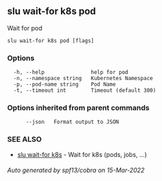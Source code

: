 ## slu wait-for k8s pod

Wait for pod

```
slu wait-for k8s pod [flags]
```

### Options

```
  -h, --help               help for pod
  -n, --namespace string   Kubernetes Namespace
  -p, --pod-name string    Pod Name
  -t, --timeout int        Timeout (default 300)
```

### Options inherited from parent commands

```
      --json   Format output to JSON
```

### SEE ALSO

* [slu wait-for k8s](slu_wait-for_k8s.md)	 - Wait for k8s (pods, jobs, ...)

###### Auto generated by spf13/cobra on 15-Mar-2022
